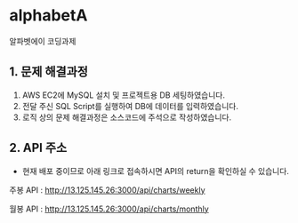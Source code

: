 # alphabetA
알파벳에이 코딩과제


## 1. 문제 해결과정

1) AWS EC2에 MySQL 설치 및 프로젝트용 DB 세팅하였습니다.
2) 전달 주신 SQL Script를 실행하여 DB에 데이터를 입력하였습니다.
3) 로직 상의 문제 해결과정은 소스코드에 주석으로 작성하였습니다. 

## 2. API 주소 

* 현재 배포 중이므로 아래 링크로 접속하시면 API의 return을 확인하실 수 있습니다. 

주봉 API : http://13.125.145.26:3000/api/charts/weekly

월봉 API : http://13.125.145.26:3000/api/charts/monthly


